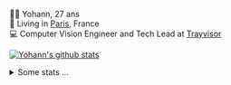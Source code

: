 <p>
  👨🏻 <bold>Yohann</bold>, 27 ans<br/>
  💼 Living in <a href="https://www.google.com/maps?q=paris">Paris</a>, France<br/>
  💻 Computer Vision Engineer and Tech Lead at <a href="https://trayvisor.com/">Trayvisor</a><br/>
</p>

<a href="https://github.com/anuraghazra/github-readme-stats"><img align="center" src="https://github-readme-stats-go94hl40s-yohann84l.vercel.app//api?username=yohann84L&show_icons=true&include_all_commits=true" alt="Yohann's github stats" /> </a>


<details>
  <summary>Some stats ...</summary><br/>
  

<!--START_SECTION:waka-->
![Code Time](http://img.shields.io/badge/Code%20Time-690%20hrs%2056%20mins-blue)

![Profile Views](http://img.shields.io/badge/Profile%20Views-0-blue)

**🐱 My GitHub Data** 

> 📦 440.6 kB Used in GitHub's Storage 
 > 
> 🏆 481 Contributions in the Year 2023
 > 
> 🚫 Not Opted to Hire
 > 
> 📜 24 Public Repositories 
 > 
> 🔑 21 Private Repositories 
 > 
**I'm an Early 🐤** 

```text
🌞 Morning                10647 commits       ████████░░░░░░░░░░░░░░░░░   31.12 % 
🌆 Daytime                19448 commits       ██████████████░░░░░░░░░░░   56.85 % 
🌃 Evening                3957 commits        ███░░░░░░░░░░░░░░░░░░░░░░   11.57 % 
🌙 Night                  157 commits         ░░░░░░░░░░░░░░░░░░░░░░░░░   00.46 % 
```
📅 **I'm Most Productive on Wednesday** 

```text
Monday                   6378 commits        █████░░░░░░░░░░░░░░░░░░░░   18.64 % 
Tuesday                  6285 commits        █████░░░░░░░░░░░░░░░░░░░░   18.37 % 
Wednesday                7663 commits        ██████░░░░░░░░░░░░░░░░░░░   22.40 % 
Thursday                 7443 commits        █████░░░░░░░░░░░░░░░░░░░░   21.76 % 
Friday                   6034 commits        ████░░░░░░░░░░░░░░░░░░░░░   17.64 % 
Saturday                 146 commits         ░░░░░░░░░░░░░░░░░░░░░░░░░   00.43 % 
Sunday                   260 commits         ░░░░░░░░░░░░░░░░░░░░░░░░░   00.76 % 
```


📊 **This Week I Spent My Time On** 

```text
🕑︎ Time Zone: Europe/Paris

💬 Programming Languages: 
Python                   13 hrs 47 mins      ███████████████████░░░░░░   76.04 % 
Jupyter                  1 hr 44 mins        ██░░░░░░░░░░░░░░░░░░░░░░░   09.59 % 
SQL                      1 hr 3 mins         █░░░░░░░░░░░░░░░░░░░░░░░░   05.86 % 
YAML                     36 mins             █░░░░░░░░░░░░░░░░░░░░░░░░   03.35 % 
JavaScript               25 mins             █░░░░░░░░░░░░░░░░░░░░░░░░   02.37 % 

🔥 Editors: 
PyCharm                  17 hrs 35 mins      ████████████████████████░   96.92 % 
WebStorm                 26 mins             █░░░░░░░░░░░░░░░░░░░░░░░░   02.42 % 
VS Code                  7 mins              ░░░░░░░░░░░░░░░░░░░░░░░░░   00.66 % 

💻 Operating System: 
Mac                      18 hrs 8 mins       █████████████████████████   100.00 % 
```

**I Mostly Code in Python** 

```text
Python                   20 repos            ████████████░░░░░░░░░░░░░   50.00 % 
Jupyter Notebook         4 repos             ██░░░░░░░░░░░░░░░░░░░░░░░   10.00 % 
HTML                     2 repos             █░░░░░░░░░░░░░░░░░░░░░░░░   05.00 % 
JavaScript               2 repos             █░░░░░░░░░░░░░░░░░░░░░░░░   05.00 % 
Shell                    1 repo              █░░░░░░░░░░░░░░░░░░░░░░░░   02.50 % 
```




 Last Updated on 24/07/2023 00:30:50 UTC
<!--END_SECTION:waka-->
